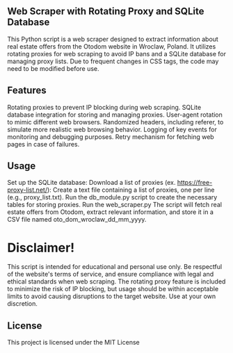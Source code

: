 ## Web Scraper with Rotating Proxy and SQLite Database
This Python script is a web scraper designed to extract information about real estate offers from the Otodom website in Wroclaw, Poland. It utilizes rotating proxies for web scraping to avoid IP bans and a SQLite database for managing proxy lists. Due to frequent changes in CSS tags, the code may need to be modified before use.

## Features
Rotating proxies to prevent IP blocking during web scraping.
SQLite database integration for storing and managing proxies.
User-agent rotation to mimic different web browsers.
Randomized headers, including referer, to simulate more realistic web browsing behavior.
Logging of key events for monitoring and debugging purposes.
Retry mechanism for fetching web pages in case of failures.

## Usage
Set up the SQLite database:
Download a list of proxies (ex. https://free-proxy-list.net/):
Create a text file containing a list of proxies, one per line (e.g., proxy_list.txt).
Run the db_module.py script to create the necessary tables for storing proxies.
Run the web_scraper.py 
The script will fetch real estate offers from Otodom, extract relevant information, and store it in a CSV file named oto_dom_wroclaw_dd_mm_yyyy.

# Disclaimer!
This script is intended for educational and personal use only. Be respectful of the website's terms of service, and ensure compliance with legal and ethical standards when web scraping. The rotating proxy feature is included to minimize the risk of IP blocking, but usage should be within acceptable limits to avoid causing disruptions to the target website. Use at your own discretion.

## License
This project is licensed under the MIT License
